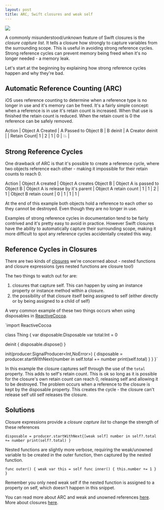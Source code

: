 ```yaml
---
layout: post
title: ARC, Swift closures and weak self
---
```

<img src="/images/fulls/swallowed-a-fly.jpg" class="fit image">

A commonly misunderstood/unknown feature of Swift closures is the *closure capture list*. It tells a closure how strongly to capture variables from the surrounding scope. This is useful in avoiding strong reference cycles. Strong reference cycles can prevent memory being freed when it's no longer needed - a memory leak.

Let's start at the beginning by explaining how strong reference cycles happen and why they're bad.

Automatic Reference Counting (ARC)
----------------------------------
iOS uses reference counting to determine when a reference type is no longer in use and it's memory can be freed.
It's a fairly simple concept: when a reference is in use it's retain count is increased.
When that use is finished the retain count is reduced.
When the retain count is 0 the reference can be safely removed.

Action      | Object A Created | A Passed to Object B | B deinit | A Creator deinit |    |
Retain Count| 1                | 2                    | 1        | 0                | 💥 |

Strong Reference Cycles
-----------------------
One drawback of ARC is that it's possible to create a reference cycle, where two objects reference each other - making it impossible for their retain counts to reach 0.

Action                | Object A created | Object A creates Object B | Object A is passed to Object B | Object A is release by it's parent |
Object A retain count | 1                | 1                         | 2                              | 1                                  |
Object B retain count | 0                | 1                         | 1                              | 1                                  |

At the end of this example both objects hold a reference to each other so they cannot be destroyed. Even though they are no longer in use.

Examples of strong reference cycles in documentation tend to be fairly contrived and it's pretty easy to avoid in practice.
However Swift closures have the ability to automatically capture their surrounding scope, making it more difficult to spot any reference cycles accidentally created this way.

Reference Cycles in Closures
----------------------------
There are two kinds of [closures](https://developer.apple.com/library/ios/documentation/Swift/Conceptual/Swift_Programming_Language/AutomaticReferenceCounting.html) we're concerned about - nested functions and closure expressions (yes nested functions are closure too!)

The two things to watch out for are:
1. closures that capture self. This can happen by using an instance property or instance method within a closure.
2. the possibility of that closure itself being assigned to self (either directly or by being assigned to a child of self)

A very common example of these two things occurs when using disposables in [ReactiveCocoa](https://github.com/ReactiveCocoa/ReactiveCocoa).

`import ReactiveCocoa

class Thing {
  var disposable:Disposable
  var total:Int = 0

  deinit {
    disposable.dispose()
  }

  init(producer:SignalProducer<Int,NoError>) {
    disposable = producer.startWithNext{number in
      self.total += number
      print(self.total)
    }
  }
}`

In this example the closure captures self through the use of the `total` property. This adds to self's retain count.
This is ok so long as it is possible for the closure's own retain count can reach 0, releasing self and allowing it to be destroyed.
The problem occurs when a reference to the closure is kept by the disposable property.
This creates the cycle - the closure can't release self util self releases the closure.

Solutions
---------------------------
Closure expressions provide a *closure capture list* to change the strength of these references

`disposable = producer.startWithNext{[weak self] number in
  self?.total += number
  print(self?.total)
}`

Nested functions are slightly more verbose, requiring the weak/unowned variable to be created in the outer function, then captured by the nested function.

`func outer() {
  weak var this = self
  func inner() {
    this.number += 1
  }
}`

Remember you only need weak self if the nested function is assigned to a property on self, which doesn't happen in this snippet.

You can read more about ARC and weak and unowned references [here](https://developer.apple.com/library/ios/documentation/Swift/Conceptual/Swift_Programming_Language/AutomaticReferenceCounting.html).
More about closures [here](https://developer.apple.com/library/ios/documentation/Swift/Conceptual/Swift_Programming_Language/Closures.html).
